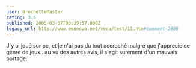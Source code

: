 ```yaml
---
user: BrochetteMaster
rating: 3.5
published: 2005-03-07T00:39:57.000Z
legacy_url: http://www.emunova.net/veda/test/11.htm#comment-2686
---
```

J'y ai joué sur pc, et je n'ai pas du tout accroché malgré que j'apprecie ce genre de jeux.. au vu des autres avis, il s'agit surement d'un mauvais portage.